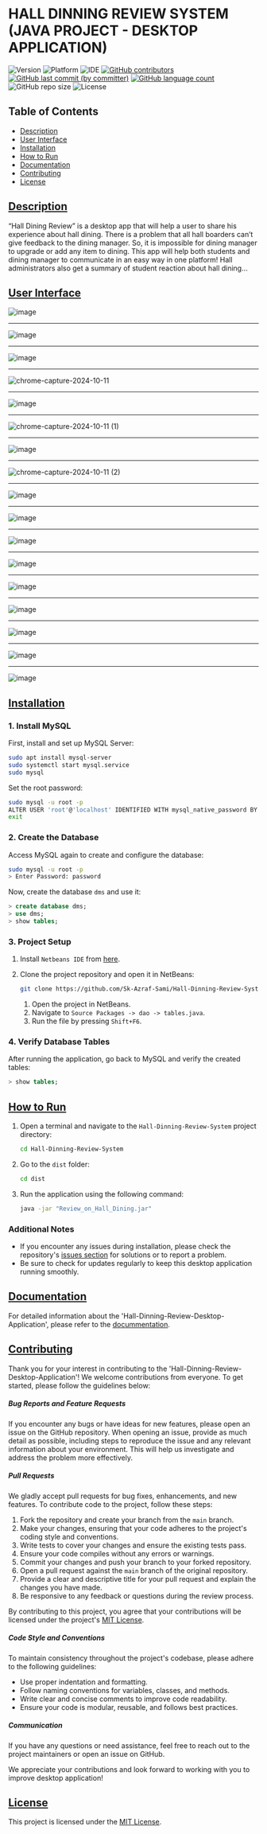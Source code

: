 # HALL DINNING REVIEW SYSTEM (JAVA PROJECT - DESKTOP APPLICATION)

![Version](https://img.shields.io/badge/Version-1.0-blue.svg?style=plastic&logo=appveyor&logoColor=white&color=blueviolet)
![Platform](https://img.shields.io/badge/Platform-Windows%20%7C%20Linux-blue.svg?style=plastic&logo=windows&logoColor=white&color=green)
![IDE](https://img.shields.io/badge/IDE-NetBeans-brightgreen.svg?style=plastic&logo=apache-netbeans-ide&logoColor=white&color=yellowgreen)
[![GitHub contributors](https://img.shields.io/github/contributors-anon/Sk-Azraf-Sami/Hall-Dinning-Review-System?style=plastic&labelColor=&color=blue&logo=)](https://github.com/Sk-Azraf-Sami/Hall-Dinning-Review-System/graphs/contributors)
[![GitHub last commit (by committer)](https://img.shields.io/github/last-commit/Sk-Azraf-Sami/Hall-Dinning-Review-System?style=plastic&labelColor=&color=blue&logo=)](https://github.com/Sk-Azraf-Sami/Hall-Dinning-Review-System/commits/main)
[![GitHub language count](https://img.shields.io/github/languages/count/Sk-Azraf-Sami/Hall-Dinning-Review-System?style=plastic&labelColor=&color=blue&logo=)](https://github.com/Sk-Azraf-Sami/Hall-Dinning-Review-System/search?l=python&type=Code)
![GitHub repo size](https://img.shields.io/github/repo-size/Sk-Azraf-Sami/Hall-Dinning-Review-System?style=plastic)
![License](https://img.shields.io/badge/License-[MIT]-blue.svg?style=plastic&color=orange&logo=GitHub)



## Table of Contents 
- [Description](#description)
- [User Interface](#user-interface)
- [Installation](#installation)
- [How to Run](#how-to-run)
- [Documentation](#documentation)
- [Contributing](#contributing)
- [License](#license)

## [Description](#description)
“Hall Dining Review” is a desktop app that will help a user to share his experience about hall dining. There is a problem that all hall boarders can’t give feedback to the dining manager. So, it is impossible for dining manager to upgrade or add any item to dining. This app will help both students and dining manager to communicate in an easy way in one platform! Hall administrators also get a summary of student reaction about hall dining…

## [User Interface](#user-interface)


![image](https://github.com/user-attachments/assets/4918e977-26bd-4266-85ed-30d1d0e5f4e8)

------------

![image](https://github.com/user-attachments/assets/3cbd86d4-e62c-4d67-bdf6-76336a852419)

---------------

![image](https://github.com/user-attachments/assets/12cd1e34-87be-439d-aa7b-f259bd4a65e0)

-------

![chrome-capture-2024-10-11](https://github.com/user-attachments/assets/ece4cb24-5680-403f-95cc-3e1ef8d4703a)

------------

![image](https://github.com/user-attachments/assets/6fba31cf-e9b2-44eb-b48b-e1b874181de5)

--------------

![chrome-capture-2024-10-11 (1)](https://github.com/user-attachments/assets/ea331e25-d4ba-4dbc-b03f-f8b300dd8669)

------------------

![image](https://github.com/user-attachments/assets/7332e44f-6076-4c02-ae8b-19adbc86e3fc)

---------------------

![chrome-capture-2024-10-11 (2)](https://github.com/user-attachments/assets/5fab32c7-55b8-48ef-8bf6-59de57cdeb5a)

----------------

![image](https://github.com/user-attachments/assets/2b312760-7887-4b63-8f63-e0566cc9776e)

------------------

![image](https://github.com/user-attachments/assets/424fbce2-18d5-406e-8ee4-9b3e21e2717a)

---------------

![image](https://github.com/user-attachments/assets/6c1e04d9-d077-438a-8fae-7bdc442c29c5)

-----------------

![image](https://github.com/user-attachments/assets/484de63e-7389-421d-9b44-905936cd5b53)

----------------

![image](https://github.com/user-attachments/assets/a30d1fd6-b77f-46c4-b673-d2be12b75b2f)

---------------

![image](https://github.com/user-attachments/assets/2e9df894-abb0-4748-95e2-75d3130b9f91)

--------------

![image](https://github.com/user-attachments/assets/15b2ff3a-6313-4adf-b09b-540e4bdb4312)

-----------

![image](https://github.com/user-attachments/assets/982ab7f4-3567-423e-b65d-5e46ef9e1bf8)

-----------

![image](https://github.com/user-attachments/assets/7b177d93-e8fc-4488-a655-9111f22f0d38)



## [Installation](#installation)

### 1. Install MySQL
   First, install and set up MySQL Server:
   ```bash
   sudo apt install mysql-server
   sudo systemctl start mysql.service
   sudo mysql
   ```
   Set the root password:
   ```bash
   sudo mysql -u root -p
   ALTER USER 'root'@'localhost' IDENTIFIED WITH mysql_native_password BY 'password';
   exit
   ```

### 2. Create the Database
   Access MySQL again to create and configure the database:
   ```bash
   sudo mysql -u root -p
   > Enter Password: password
   ```
   Now, create the database `dms` and use it:
   ```sql
   > create database dms;
   > use dms;
   > show tables;
   ```

### 3. Project Setup

1. Install `Netbeans IDE` from [here](https://netbeans.apache.org/front/main/index.html).
   
2. Clone the project repository and open it in NetBeans:
   ```bash
   git clone https://github.com/Sk-Azraf-Sami/Hall-Dinning-Review-System.git
   ```
      1. Open the project in NetBeans.
      2. Navigate to `Source Packages -> dao -> tables.java`.
      3. Run the file by pressing `Shift+F6`.

### 4. Verify Database Tables
   After running the application, go back to MySQL and verify the created tables:
   ```sql
   > show tables;
   ```


##  [How to Run](#how-to-run)

1. Open a terminal and navigate to the `Hall-Dinning-Review-System` project directory:
   ```bash
   cd Hall-Dinning-Review-System
   ```

2. Go to the `dist` folder:
   ```bash
   cd dist
   ```

3. Run the application using the following command:
   ```bash
   java -jar "Review_on_Hall_Dining.jar"
   ```

### Additional Notes
- If you encounter any issues during installation, please check the repository's [issues section](https://github.com/Sk-Azraf-Sami/Hall-Dinning-Review-System/issues) for solutions or to report a problem.
- Be sure to check for updates regularly to keep this desktop application running smoothly.

## [Documentation](#documentation)

For detailed information about the 'Hall-Dinning-Review-Desktop-Application', please refer to the [docummentation](Hall-Dining-Review-Java-Project.pdf).


## [Contributing](#contributing)

Thank you for your interest in contributing to the 'Hall-Dinning-Review-Desktop-Application'! We welcome contributions from everyone. To get started, please follow the guidelines below:

##### Bug Reports and Feature Requests

If you encounter any bugs or have ideas for new features, please open an issue on the GitHub repository. When opening an issue, provide as much detail as possible, including steps to reproduce the issue and any relevant information about your environment. This will help us investigate and address the problem more effectively.

##### Pull Requests

We gladly accept pull requests for bug fixes, enhancements, and new features. To contribute code to the project, follow these steps:

1. Fork the repository and create your branch from the `main` branch.
2. Make your changes, ensuring that your code adheres to the project's coding style and conventions.
3. Write tests to cover your changes and ensure the existing tests pass.
4. Ensure your code compiles without any errors or warnings.
5. Commit your changes and push your branch to your forked repository.
6. Open a pull request against the `main` branch of the original repository.
7. Provide a clear and descriptive title for your pull request and explain the changes you have made.
8. Be responsive to any feedback or questions during the review process.

By contributing to this project, you agree that your contributions will be licensed under the project's [MIT License](https://opensource.org/licenses/MIT).

##### Code Style and Conventions

To maintain consistency throughout the project's codebase, please adhere to the following guidelines:

- Use proper indentation and formatting.
- Follow naming conventions for variables, classes, and methods.
- Write clear and concise comments to improve code readability.
- Ensure your code is modular, reusable, and follows best practices.

##### Communication

If you have any questions or need assistance, feel free to reach out to the project maintainers or open an issue on GitHub.

We appreciate your contributions and look forward to working with you to improve desktop application!


## [License](#license)

This project is licensed under the [MIT License](https://opensource.org/licenses/MIT).
